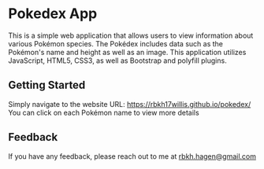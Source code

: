 # Pokedex App

This is a simple web application that allows users to view information about various Pokémon species. The Pokédex includes data such as the Pokémon's name and height as well as an image. This application utilizes JavaScript, HTML5, CSS3, as well as Bootstrap and polyfill plugins.

## Getting Started

Simply navigate to the website URL: https://rbkh17willis.github.io/pokedex/
You can click on each Pokémon name to view more details

## Feedback

If you have any feedback, please reach out to me at rbkh.hagen@gmail.com
